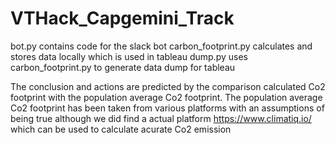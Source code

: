 # VTHack_Capgemini_Track

bot.py contains code for the slack bot
carbon_footprint.py calculates and stores data locally which is used in tableau
dump.py uses carbon_footprint.py to generate data dump for tableau

The conclusion and actions are predicted by the comparison calculated Co2 footprint with the population average Co2 footprint.
The population average Co2 footprint has been taken from various platforms with an assumptions of being true although we did find a actual platform
https://www.climatiq.io/ which can be used to calculate acurate Co2 emission

